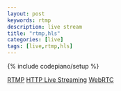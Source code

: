 ```yaml
---
layout: post
keywords: rtmp 
description: live stream
title: "rtmp,hls"
categories: [live]
tags: [live,rtmp,hls]
---
```

{% include codepiano/setup %}

[RTMP](https://en.wikipedia.org/wiki/Real-Time_Messaging_Protocol)
[HTTP Live Streaming](https://en.wikipedia.org/wiki/HTTP_Live_Streaming)
[WebRTC](https://en.wikipedia.org/wiki/WebRTC)
